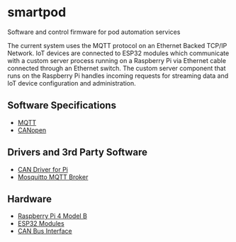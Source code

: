 # smartpod
Software and control firmware for pod automation services

The current system uses the MQTT protocol on an Ethernet Backed TCP/IP Network. IoT devices are connected to ESP32 modules which communicate with a custom
server process running on a Raspberry Pi via Ethernet cable connected through an Ethernet switch.  The custom server component that runs on the Raspberry Pi handles incoming requests for streaming data and IoT device configuration and administration.

Software Specifications
------------------------
* [MQTT](https://docs.oasis-open.org/mqtt/mqtt/v5.0/mqtt-v5.0.html)
* [CANopen](https://en.wikipedia.org/wiki/CANopen)

Drivers and 3rd Party Software
-------------------------------
* [CAN Driver for Pi](https://copperhilltech.com/what-is-socketcan/)
* [Mosquitto MQTT Broker](https://mosquitto.org/)

Hardware
-----------------------
* [Raspberry Pi 4 Model B](https://www.raspberrypi.org/products/raspberry-pi-4-model-b/)
* [ESP32 Modules](https://dronebotworkshop.com/esp32-intro/)
* [CAN Bus Interface](https://copperhilltech.com/pican-2-can-bus-interface-for-raspberry-pi/)
